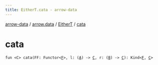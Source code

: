 ```yaml
---
title: EitherT.cata - arrow-data
---
```


[arrow-data](../../index.html) / [arrow.data](../index.html) / [EitherT](index.html) / [cata](./cata.html)

# cata

`fun <C> cata(FF: Functor<`[`F`](index.html#F)`>, l: (`[`A`](index.html#A)`) -> `[`C`](cata.html#C)`, r: (`[`B`](index.html#B)`) -> `[`C`](cata.html#C)`): Kind<`[`F`](index.html#F)`, `[`C`](cata.html#C)`>`
